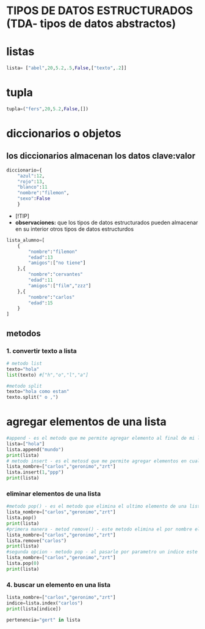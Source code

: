 # TIPOS DE DATOS ESTRUCTURADOS (TDA- tipos de datos abstractos)
# listas
```python
lista= ["abel",20,5.2,.5,False,["texto",.2]]
```
# tupla 
```python
tupla=("fers",20,5.2,False,[])
```
# diccionarios o objetos
## los diccionarios almacenan los datos clave:valor
```python
diccionario={
    "azul":12,
    "rojo":13,
    "blanco":11
    "nombre":"filemon",
    "sexo":False
    }
```
- [!TIP]
- **observaciones:** que los tipos de datos estructurados pueden almacenar en su interior otros tipos de datos estructurdos
```python
lista_alumno=[
    {
        "nombre":"filemon"
        "edad":13
        "amigos":["no tiene"]
    },{
        "nombre":"cervantes"
        "edad":11 
        "amigos":["film","zzz"]
    },{
        "nombre":"carlos"
        "edad":15 
    }
] 
```
## metodos
### 1. convertir texto a lista
```python
# metodo list
texto="hola"
list(texto) #["h","o","l","a"]

#metodo split
texto="hola como estan"
texto.split(" o ,")
```
# agregar elementos de una lista
```python
#append - es el metodo que me permite agregar elemento al final de mi lista
lista=["hola"]
lista.append("mundo")
print(lista)
# metodo insert - es el metosd que me permite agregar elementos en cualquier ubicacion  de mi lista
lista_nombre=["carlos","geronimo","zrt"]
lista.insert(1,"ppp")
print(lista)
```

### eliminar elementos de una lista 
```python
#metodo pop() - es el metodo que elimina el ultimo elemento de una lista es el contrario de una lista
lista_nombre=["carlos","geronimo","zrt"]
lista.pop()
print(lista)
#primera manera - metod remove() - este metodo elimina el por nombre el elemento que coincida dentro de mi lista
lista_nombre=["carlos","geronimo","zrt"]
lista.remove("carlos")
print(lista)
#segunda opcion - metodo pop - al pasarle por parametro un indice este lo elimina de la lista
lista_nombre=["carlos","geronimo","zrt"]
lista.pop(0)
print(lista)
```

### 4. buscar un elemento en una lista
```python
lista_nombre=["carlos","geronimo","zrt"]
indice=lista.index("carlos")
print(lista[indice])

pertenencia="gert" in lista 
```